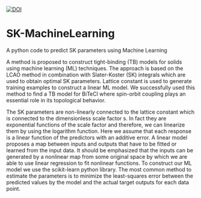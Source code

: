[![DOI](https://zenodo.org/badge/286022491.svg)](https://zenodo.org/badge/latestdoi/286022491)

# SK-MachineLearning
A python code to predict SK parameters using Machine Learning

 A method is proposed to construct tight-binding (TB) models for solids using machine learning (ML) techniques. The approach is based on the LCAO method in combination with Slater-Koster (SK) integrals which are used to obtain optimal SK parameters. Lattice constant is used to generate training examples to construct a linear ML model. We successfully used this method to find a TB model for BiTeCl where spin-orbit coupling plays an essential role in its topological behavior.

The SK parameters are non-linearly connected to the lattice constant which is connected to the dimensionless scale factor s. In fact they are exponential functions of the scale factor and therefore, we can linearize them by using the logarithm function. Here we assume that each response is a linear function of the predictors with an additive error. A linear model proposes a map between inputs and outputs that have to be fitted or learned from the input data. It should be emphasized that the inputs can be generated by a nonlinear map from some original space by which we are able to use linear regression to fit nonlinear functions. To construct our ML model we use the scikit-learn python library. The most common method to estimate the parameters is to minimize the least-squares error between the predicted values by the model and the actual target outputs for each data point.
